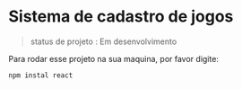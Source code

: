 <h1>Sistema de  cadastro de jogos</h1>

> status de projeto : Em desenvolvimento

Para rodar esse projeto na sua maquina, por favor digite:

```
npm instal react
```
